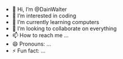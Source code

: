 - 👋 Hi, I’m @DainWalter
- 👀 I’m interested in coding
- 🌱 I’m currently learning computers
- 💞️ I’m looking to collaborate on everything
- 📫 How to reach me ...
- 😄 Pronouns: ...
- ⚡ Fun fact: ...

<!---
DainWalter/DainWalter is a ✨ special ✨ repository because its `README.md` (this file) appears on your GitHub profile.
You can click the Preview link to take a look at your changes.
--->
